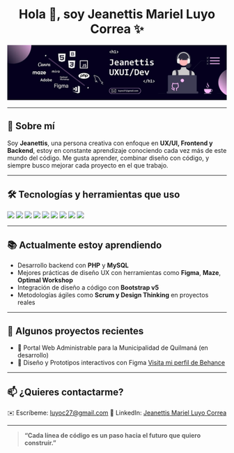 <h1 align="center">Hola 👋, soy Jeanettis Mariel Luyo Correa ✨</h1>

<p align="center">
  <img src="https://github.com/MarielLC/MarielLC/blob/main/fondo%20GITHUB.jpg" alt="Banner" />
</p>

---

## 🚀 Sobre mí

Soy **Jeanettis**, una persona creativa con enfoque en **UX/UI, Frontend y Backend**, estoy en constante aprendizaje conociendo cada vez más de este mundo del código.
Me gusta aprender, combinar diseño con código, y siempre busco mejorar cada proyecto en el que trabajo.

---

## 🛠 Tecnologías y herramientas que uso

<p align="left">
  <img src="https://cdn.jsdelivr.net/gh/devicons/devicon/icons/html5/html5-original.svg" width="40" />
  <img src="https://cdn.jsdelivr.net/gh/devicons/devicon/icons/css3/css3-original.svg" width="40" />
  <img src="https://cdn.jsdelivr.net/gh/devicons/devicon/icons/javascript/javascript-original.svg" width="40" />
  <img src="https://cdn.jsdelivr.net/gh/devicons/devicon/icons/php/php-original.svg" width="40" />
  <img src="https://cdn.jsdelivr.net/gh/devicons/devicon/icons/mysql/mysql-original.svg" width="40" />
  <img src="https://cdn.jsdelivr.net/gh/devicons/devicon/icons/bootstrap/bootstrap-original.svg" width="40" />
  <img src="https://cdn.jsdelivr.net/gh/devicons/devicon/icons/git/git-original.svg" width="40" />
  <img src="https://cdn.jsdelivr.net/gh/devicons/devicon/icons/figma/figma-original.svg" width="40" />
  <img src="https://cdn.jsdelivr.net/gh/devicons/devicon/icons/vscode/vscode-original.svg" width="40" />
</p>

---

## 📚 Actualmente estoy aprendiendo

- Desarrollo backend con **PHP** y **MySQL**
- Mejores prácticas de diseño UX con herramientas como **Figma**, **Maze**, **Optimal Workshop**
- Integración de diseño a código con **Bootstrap v5**
- Metodologías ágiles como **Scrum y Design Thinking** en proyectos reales

---

## 📂 Algunos proyectos recientes

- 🔗 Portal Web Administrable para la Municipalidad de Quilmaná (en desarrollo)
- 🧪 Diseño y Prototipos interactivos con Figma <a href="https://www.behance.net/marielluyo">Visita mi perfil de Behance</a>
---

## 📫 ¿Quieres contactarme?

✉️ Escríbeme: luyoc27@gmail.com
🔗 LinkedIn: <a href="https://www.linkedin.com/in/jeanettis-luyo/?originalSubdomain=pe">Jeanettis Mariel Luyo Correa</a>

---

> **“Cada línea de código es un paso hacia el futuro que quiero construir.”**

